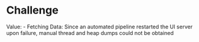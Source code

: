 # Challenge

Value: - Fetching Data: Since an automated pipeline restarted the UI server upon failure, manual thread and heap dumps could not be obtained